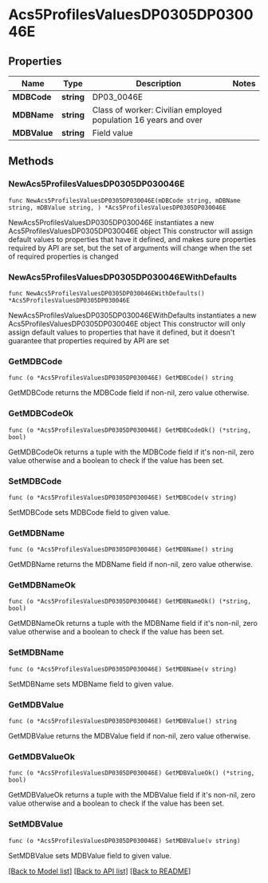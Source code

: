 # Acs5ProfilesValuesDP0305DP030046E

## Properties

Name | Type | Description | Notes
------------ | ------------- | ------------- | -------------
**MDBCode** | **string** | DP03_0046E | 
**MDBName** | **string** | Class of worker: Civilian employed population 16 years and over | 
**MDBValue** | **string** | Field value | 

## Methods

### NewAcs5ProfilesValuesDP0305DP030046E

`func NewAcs5ProfilesValuesDP0305DP030046E(mDBCode string, mDBName string, mDBValue string, ) *Acs5ProfilesValuesDP0305DP030046E`

NewAcs5ProfilesValuesDP0305DP030046E instantiates a new Acs5ProfilesValuesDP0305DP030046E object
This constructor will assign default values to properties that have it defined,
and makes sure properties required by API are set, but the set of arguments
will change when the set of required properties is changed

### NewAcs5ProfilesValuesDP0305DP030046EWithDefaults

`func NewAcs5ProfilesValuesDP0305DP030046EWithDefaults() *Acs5ProfilesValuesDP0305DP030046E`

NewAcs5ProfilesValuesDP0305DP030046EWithDefaults instantiates a new Acs5ProfilesValuesDP0305DP030046E object
This constructor will only assign default values to properties that have it defined,
but it doesn't guarantee that properties required by API are set

### GetMDBCode

`func (o *Acs5ProfilesValuesDP0305DP030046E) GetMDBCode() string`

GetMDBCode returns the MDBCode field if non-nil, zero value otherwise.

### GetMDBCodeOk

`func (o *Acs5ProfilesValuesDP0305DP030046E) GetMDBCodeOk() (*string, bool)`

GetMDBCodeOk returns a tuple with the MDBCode field if it's non-nil, zero value otherwise
and a boolean to check if the value has been set.

### SetMDBCode

`func (o *Acs5ProfilesValuesDP0305DP030046E) SetMDBCode(v string)`

SetMDBCode sets MDBCode field to given value.


### GetMDBName

`func (o *Acs5ProfilesValuesDP0305DP030046E) GetMDBName() string`

GetMDBName returns the MDBName field if non-nil, zero value otherwise.

### GetMDBNameOk

`func (o *Acs5ProfilesValuesDP0305DP030046E) GetMDBNameOk() (*string, bool)`

GetMDBNameOk returns a tuple with the MDBName field if it's non-nil, zero value otherwise
and a boolean to check if the value has been set.

### SetMDBName

`func (o *Acs5ProfilesValuesDP0305DP030046E) SetMDBName(v string)`

SetMDBName sets MDBName field to given value.


### GetMDBValue

`func (o *Acs5ProfilesValuesDP0305DP030046E) GetMDBValue() string`

GetMDBValue returns the MDBValue field if non-nil, zero value otherwise.

### GetMDBValueOk

`func (o *Acs5ProfilesValuesDP0305DP030046E) GetMDBValueOk() (*string, bool)`

GetMDBValueOk returns a tuple with the MDBValue field if it's non-nil, zero value otherwise
and a boolean to check if the value has been set.

### SetMDBValue

`func (o *Acs5ProfilesValuesDP0305DP030046E) SetMDBValue(v string)`

SetMDBValue sets MDBValue field to given value.



[[Back to Model list]](../README.md#documentation-for-models) [[Back to API list]](../README.md#documentation-for-api-endpoints) [[Back to README]](../README.md)


